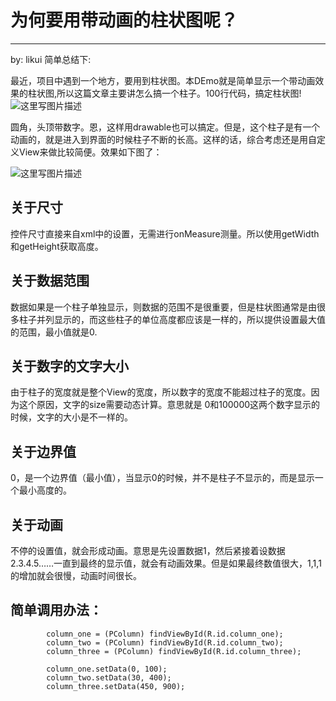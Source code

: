 # 为何要用带动画的柱状图呢？
-------


by: likui 简单总结下:

最近，项目中遇到一个地方，要用到柱状图。本DEmo就是简单显示一个带动画效果的柱状图,所以这篇文章主要讲怎么搞一个柱子。100行代码，搞定柱状图!
![这里写图片描述](http://img.blog.csdn.net/20170519010413220?watermark/2/text/aHR0cDovL2Jsb2cuY3Nkbi5uZXQvbGl4aWFvZGFvYWFh/font/5a6L5L2T/fontsize/400/fill/I0JBQkFCMA==/dissolve/70/gravity/SouthEast)

圆角，头顶带数字。恩，这样用drawable也可以搞定。但是，这个柱子是有一个动画的，就是进入到界面的时候柱子不断的长高。这样的话，综合考虑还是用自定义View来做比较简便。效果如下图了：

![这里写图片描述](http://img.blog.csdn.net/20170519011923930?watermark/2/text/aHR0cDovL2Jsb2cuY3Nkbi5uZXQvbGl4aWFvZGFvYWFh/font/5a6L5L2T/fontsize/400/fill/I0JBQkFCMA==/dissolve/70/gravity/SouthEast)

关于尺寸
-------
控件尺寸直接来自xml中的设置，无需进行onMeasure测量。所以使用getWidth和getHeight获取高度。

关于数据范围
-------
数据如果是一个柱子单独显示，则数据的范围不是很重要，但是柱状图通常是由很多柱子并列显示的，而这些柱子的单位高度都应该是一样的，所以提供设置最大值的范围，最小值就是0.

关于数字的文字大小
-------
由于柱子的宽度就是整个View的宽度，所以数字的宽度不能超过柱子的宽度。因为这个原因，文字的size需要动态计算。意思就是 0和100000这两个数字显示的时候，文字的大小是不一样的。

关于边界值
-------
0，是一个边界值（最小值），当显示0的时候，并不是柱子不显示的，而是显示一个最小高度的。

关于动画
-------

不停的设置值，就会形成动画。意思是先设置数据1，然后紧接着设数据2.3.4.5……一直到最终的显示值，就会有动画效果。但是如果最终数值很大，1,1,1的增加就会很慢，动画时间很长。

简单调用办法：
-------
```
        column_one = (PColumn) findViewById(R.id.column_one);
        column_two = (PColumn) findViewById(R.id.column_two);
        column_three = (PColumn) findViewById(R.id.column_three);

        column_one.setData(0, 100);
        column_two.setData(30, 400);
        column_three.setData(450, 900);
```
